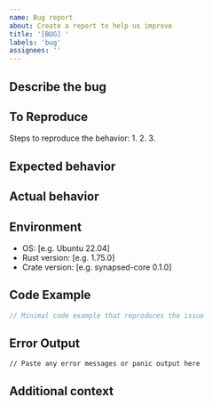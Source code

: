 ```yaml
---
name: Bug report
about: Create a report to help us improve
title: '[BUG] '
labels: 'bug'
assignees: ''
---
```


## Describe the bug
<!-- A clear and concise description of what the bug is -->

## To Reproduce
Steps to reproduce the behavior:
1. 
2. 
3. 

## Expected behavior
<!-- A clear and concise description of what you expected to happen -->

## Actual behavior
<!-- What actually happened -->

## Environment
- OS: [e.g. Ubuntu 22.04]
- Rust version: [e.g. 1.75.0]
- Crate version: [e.g. synapsed-core 0.1.0]

## Code Example
```rust
// Minimal code example that reproduces the issue
```

## Error Output
```
// Paste any error messages or panic output here
```

## Additional context
<!-- Add any other context about the problem here -->